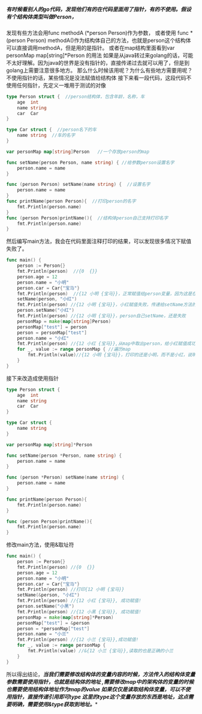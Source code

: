 ##### 有时候看别人的go代码，发现他们有的在代码里面用了指针，有的不使用。假设有个结构体类型叫做Person，
发现有些方法会用func methodA (*person Person)作为参数，
或者使用 func *(person Person) methodA()作为结构体自己的方法，也就是person这个结构体
可以直接调用methodA，但是用的是指针。
或者在map结构里面看到var personMap map[string]*Person 的用法
如果是从java转过来golang的话，可能不太好理解。因为java的世界是没有指针的，直接传递过去就可以用了，但是到golang上需要注意很多地方。
那么什么时候该用呢？为什么有些地方需要用呢？
不使用指针的话，某些情况是没法赋值给结构体
接下来看一段代码，这段代码不使用任何指针，先定义一堆用于测试的对像

```go
type Person struct {  //person结构体，包含年龄，名称，车
    age  int
    name string
    car  Car
}

type Car struct {  //person名下的车
    name string  //车的名字
}

var personMap map[string]Person   //一个存放person的map

func setName(person Person, name string) { //给参数person设置名字
    person.name = name
}

func (person Person) setName(name string) {  //设置名字
    person.name = name
}
func printName(person Person){  //打印person的名字
    fmt.Println(person.name)
}
func (person Person)printName(){  //结构体person自己支持打印名字
    fmt.Println(person.name)
}
```


然后编写main方法，我会在代码里面注释打印的结果，可以发现很多情况下赋值失败了。

```go
func main() {
    person := Person{}
    fmt.Println(person)  //{0  {}}
    person.age = 12
    person.name = "小明"
    person.car = Car{"宝马"}
    fmt.Println(person)  //{12 小明 {宝马}}，正常赋值给person变量，因为这是在方法里面的变量
    setName(person, "小红")
    fmt.Println(person) //{12 小明 {宝马}}，小红赋值失败，传递给setName方法的person没有赋值成功
    person.setName("小红")
    fmt.Println(person) //{12 小明 {宝马}}，person自己setName，还是失败
    personMap = make(map[string]Person)
    personMap["test"] = person
    person = personMap["test"]
    person.name = "小红"
    fmt.Println(person) //{12 小红 {宝马}},从map中取出person，给小红赋值成功
    for _, value := range personMap { //遍历map
        fmt.Println(value)//{12 小明 {宝马}}，打印的还是小明，而不是小红，说明上面personMap["test"]对象赋值失败
    }
}

```
接下来改造成使用指针

```go
type Person struct {
    age  int
    name string
    car  Car
}

type Car struct {
    name string
}

var personMap map[string]*Person

func setName(person *Person, name string) {
    person.name = name
}

func (person *Person) setName(name string) {
    person.name = name
}

func printName(person Person){
    fmt.Println(person.name)
}

func (person Person)printName(){
    fmt.Println(person.name)
}

```

修改main方法，使用&取址符

```go
func main() {
    person := Person{}
    fmt.Println(person) //{0  {}}
    person.age = 12
    person.name = "小明"
    person.car = Car{"宝马"}
    fmt.Println(person) //打印{12 小明 {宝马}}
    setName(&person, "小红")
    fmt.Println(person) //{12 小红 {宝马}}, 成功赋值!
    person.setName("小黑") 
    fmt.Println(person) //{12 小黑 {宝马}}, 成功赋值!
    personMap = make(map[string]*Person)
    personMap["test"] = &person
    person = *personMap["test"]
    person.name = "小兰"
    fmt.Println(person) //{12 小兰 {宝马}},成功赋值!
    for _, value := range personMap {
        fmt.Println(value) //&{12 小兰 {宝马}},读取的也是正确的小兰
    }
}
```

所以得出结论，****当我们需要修改结构体的变量内容的时候，方法传入的结构体变量参数需要使用指针，也就是结构体的地址 ,需要修改map中的架构体的变量的时候也需要使用结构体地址作为map的value
如果仅仅是读取结构体变量，可以不使用指针，直接传递引用即可*type 这里的type这个变量存放的东西是地址，这点需要明确，需要使用&type获取到地址。****
